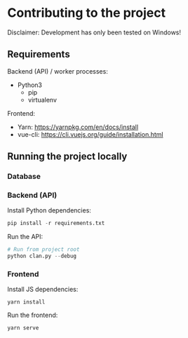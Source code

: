 # Contributing to the project

Disclaimer: Development has only been tested on Windows!

## Requirements

Backend (API) / worker processes:
* Python3
  * pip
  * virtualenv

Frontend:
* Yarn: https://yarnpkg.com/en/docs/install
* vue-cli: https://cli.vuejs.org/guide/installation.html

## Running the project locally

### Database

<database setup walkthrough>

### Backend (API)

Install Python dependencies:

```python
pip install -r requirements.txt
```

Run the API:

```python
# Run from project root
python clan.py --debug
```

### Frontend

Install JS dependencies:

```
yarn install
```

Run the frontend:

```
yarn serve
```
